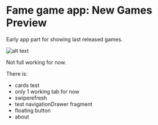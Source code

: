 
# Fame game app: New Games Preview

Early app part for showing last released games.


![alt text](http://i.imgur.com/hl3FFcR.png)

Not full working for now.

There is:
* cards test
* only 1 working tab for now
* swiperefresh
* test navigationDrawer fragment
* floating button
* about
